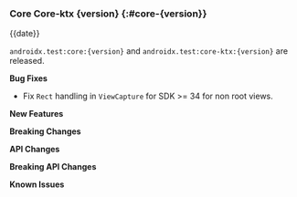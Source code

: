 ### Core Core-ktx {version} {:#core-{version}}

{{date}}

`androidx.test:core:{version}` and `androidx.test:core-ktx:{version}` are released.

**Bug Fixes**
* Fix `Rect` handling in `ViewCapture` for SDK >= 34 for non root views.

**New Features**

**Breaking Changes**

**API Changes**

**Breaking API Changes**

**Known Issues**
